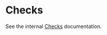 # Checks

See the internal [Checks](https://cto-github.cisco.com/NFV-BU/buildservice/blob/master/docs/README.md) documentation.
